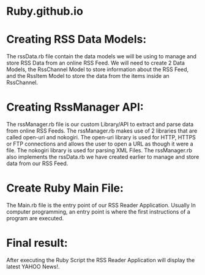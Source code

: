 # Ruby.github.io
# Creating  RSS Data Models:
The rssData.rb file contain the data models we will be using to manage and store RSS Data from an online RSS Feed. We will need to create 2 Data Models, the RssChannel Model to store information about the RSS Feed, and the RssItem Model to store the data from the items inside an RssChannel.
# Creating RssManager API:
The rssManager.rb file is our custom Library/API to extract and parse data from online RSS Feeds. The rssManager.rb makes use of 2 libraries that are called open-uri and nokogiri. The open-uri library is used for HTTP, HTTPS or FTP connections and allows the user to open a URL as though it were a file. The nokogiri library is used for parsing XML Files. The rssManager.rb also implements the rssData.rb we have created earlier to manage and store data from our RSS Feed.
# Create Ruby Main File:
The Main.rb file is the entry point of our RSS Reader Application. Usually In computer programming, an entry point is where the first instructions of a program are executed.
# Final result:
After executing the Ruby Script the RSS Reader Application will display the latest YAHOO News!.
